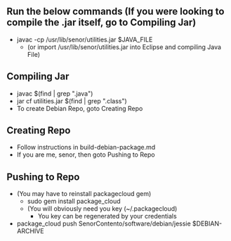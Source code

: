 Run the below commands (If you were looking to compile the .jar itself, go to Compiling Jar)
---
* javac -cp /usr/lib/senor/utilities.jar $JAVA_FILE
  * (or import /usr/lib/senor/utilities.jar into Eclipse and compiling Java File)

Compiling Jar
---
* javac $(find | grep "\.java")
* jar cf utilities.jar $(find | grep "\.class")
* To create Debian Repo, goto Creating Repo

Creating Repo
---
* Follow instructions in build-debian-package.md
* If you are me, senor, then goto Pushing to Repo

Pushing to Repo
---
* (You may have to reinstall packagecloud gem)
  * sudo gem install package_cloud
  * (You will obviously need you key (~/.packagecloud)
    * You key can be regenerated by your credentials
* package_cloud push SenorContento/software/debian/jessie $DEBIAN-ARCHIVE
